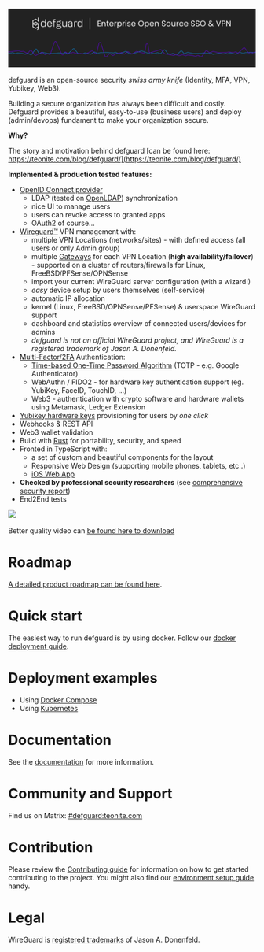  <p align="center">
    <img src="docs/header.png" alt="defguard">
 </p>

defguard is an open-source security *swiss army knife* (Identity, MFA, VPN, Yubikey, Web3).

Building a secure organization has always been difficult and costly. Defguard provides a beautiful, easy-to-use (business users) and deploy (admin/devops) fundament to make your organization secure.

**Why?**

The story and motivation behind defguard [can be found here: https://teonite.com/blog/defguard/](https://teonite.com/blog/defguard/)

**Implemented & production tested features:**

* [OpenID Connect provider](https://openid.net/developers/how-connect-works/)
  - LDAP (tested on [OpenLDAP](https://www.openldap.org/)) synchronization
  - nice UI to manage users
  - users can revoke access to granted apps
  - OAuth2 of course...
* [Wireguard:tm:](https://www.wireguard.com/) VPN management with:
  - multiple VPN Locations (networks/sites) - with defined access (all users or only Admin group)
  - multiple [Gateways](https://github.com/DefGuard/gateway) for each VPN Location (**high availability/failover**) - supported on a cluster of routers/firewalls for Linux, FreeBSD/PFSense/OPNSense
  - import your current WireGuard server configuration (with a wizard!)
  - *easy* device setup by users themselves (self-service)
  -  automatic IP allocation
  -  kernel (Linux, FreeBSD/OPNSense/PFSense) & userspace WireGuard support
  - dashboard and statistics overview of connected users/devices for admins
  - *defguard is not an official WireGuard project, and WireGuard is a registered trademark of Jason A. Donenfeld.*
* [Multi-Factor/2FA](https://en.wikipedia.org/wiki/Multi-factor_authentication) Authentication:
  - [Time-based One-Time Password Algorithm](https://en.wikipedia.org/wiki/Time-based_one-time_password) (TOTP - e.g. Google Authenticator)
  - WebAuthn / FIDO2 - for hardware key authentication support (eg. YubiKey, FaceID, TouchID, ...)
  - Web3 - authentication with crypto software and hardware wallets using Metamask, Ledger Extension
* [Yubikey hardware keys](https://www.yubico.com/) provisioning for users by *one click*
* Webhooks & REST API
* Web3 wallet validation
* Build with [Rust](https://www.rust-lang.org/) for portability, security, and speed
* Fronted in TypeScript with:
  - a set of custom and beautiful components for the layout
  - Responsive Web Design (supporting mobile phones, tablets, etc..)
  - [iOS Web App](https://www.macrumors.com/how-to/use-web-apps-iphone-ipad/)
* **Checked by professional security researchers** (see [comprehensive security report](https://defguard.net/images/decap/isec-defguard.pdf))
* End2End tests

![](https://github.com/DefGuard/docs/blob/docs/screencasts/defguard.gif?raw=true)

Better quality video can [be found here to download](https://github.com/DefGuard/docs/raw/docs/screencasts/defguard-screencast.mkv)

# Roadmap

[A detailed product roadmap can be found here](https://defguard.gitbook.io/defguard/features/roadmap).

# Quick start

The easiest way to run defguard is by using docker. Follow our [docker deployment guide](https://defguard.gitbook.io/defguard/features/setting-up-your-instance/docker-compose).

# Deployment examples

* Using [Docker Compose](https://defguard.gitbook.io/defguard/features/setting-up-your-instance/docker-compose)
* Using [Kubernetes](https://defguard.gitbook.io/defguard/features/setting-up-your-instance/kubernetes)

# Documentation

See the [documentation](https://defguard.gitbook.io) for more information.

# Community and Support

Find us on Matrix: [#defguard:teonite.com](https://matrix.to/#/#defguard:teonite.com)

# Contribution

Please review the [Contributing guide](https://defguard.gitbook.io/defguard/for-developers/contributing) for information on how to get started contributing to the project. You might also find our [environment setup guide](https://defguard.gitbook.io/defguard/for-developers/dev-env-setup) handy.

# Legal
WireGuard is [registered trademarks](https://www.wireguard.com/trademark-policy/) of Jason A. Donenfeld.

